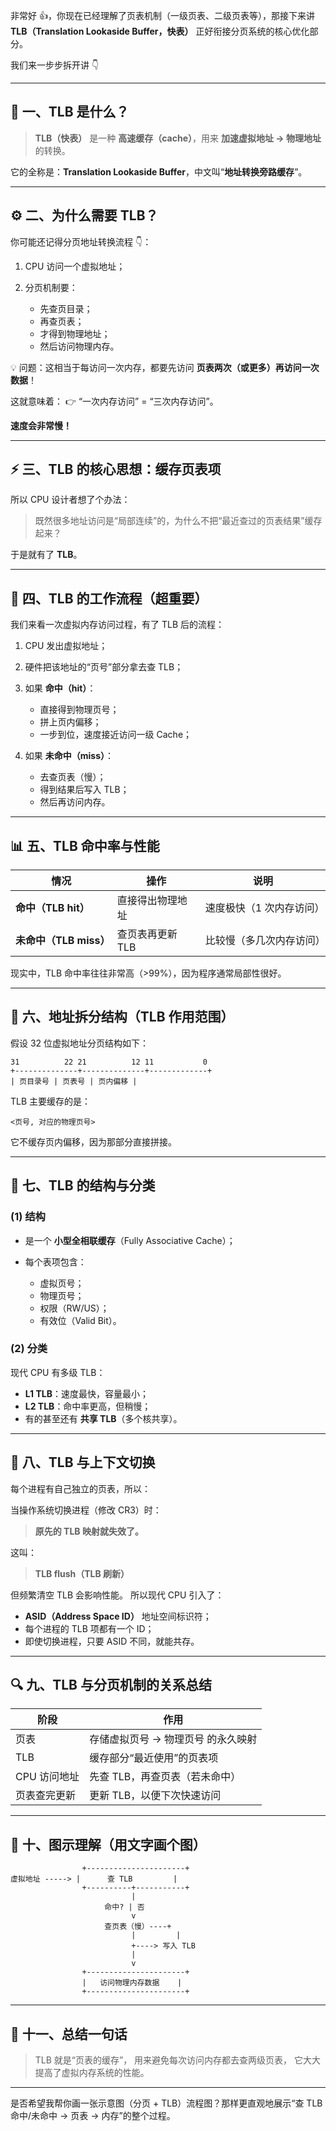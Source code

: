 非常好 👍，你现在已经理解了页表机制（一级页表、二级页表等），那接下来讲 **TLB（Translation Lookaside Buffer，快表）** 正好衔接分页系统的核心优化部分。

我们来一步步拆开讲 👇

---

## 🧠 一、TLB 是什么？

> **TLB（快表）** 是一种 **高速缓存（cache）**，用来 **加速虚拟地址 → 物理地址** 的转换。

它的全称是：**Translation Lookaside Buffer**，中文叫“**地址转换旁路缓存**”。

---

## ⚙️ 二、为什么需要 TLB？

你可能还记得分页地址转换流程 👇：

1. CPU 访问一个虚拟地址；
2. 分页机制要：

    - 先查页目录；
    - 再查页表；
    - 才得到物理地址；
    - 然后访问物理内存。

💡 问题：这相当于每访问一次内存，都要先访问 **页表两次（或更多）再访问一次数据**！

这就意味着：
👉 “一次内存访问” = “三次内存访问”。

**速度会非常慢！**

---

## ⚡ 三、TLB 的核心思想：缓存页表项

所以 CPU 设计者想了个办法：

> 既然很多地址访问是“局部连续”的，为什么不把“最近查过的页表结果”缓存起来？

于是就有了 **TLB**。

---

## 🧩 四、TLB 的工作流程（超重要）

我们来看一次虚拟内存访问过程，有了 TLB 后的流程：

1. CPU 发出虚拟地址；
2. 硬件把该地址的“页号”部分拿去查 TLB；
3. 如果 **命中（hit）**：

    - 直接得到物理页号；
    - 拼上页内偏移；
    - 一步到位，速度接近访问一级 Cache；

4. 如果 **未命中（miss）**：

    - 去查页表（慢）；
    - 得到结果后写入 TLB；
    - 然后再访问内存。

---

## 📊 五、TLB 命中率与性能

| 情况                   | 操作             | 说明                     |
| ---------------------- | ---------------- | ------------------------ |
| **命中（TLB hit）**    | 直接得出物理地址 | 速度极快（1 次内存访问） |
| **未命中（TLB miss）** | 查页表再更新 TLB | 比较慢（多几次内存访问） |

现实中，TLB 命中率往往非常高（>99%），因为程序通常局部性很好。

---

## 🧮 六、地址拆分结构（TLB 作用范围）

假设 32 位虚拟地址分页结构如下：

```
31          22 21          12 11           0
+--------------+--------------+-------------+
| 页目录号 | 页表号 | 页内偏移 |
```

TLB 主要缓存的是：

```
<页号, 对应的物理页号>
```

它不缓存页内偏移，因为那部分直接拼接。

---

## 🧱 七、TLB 的结构与分类

### (1) 结构

-   是一个 **小型全相联缓存**（Fully Associative Cache）；
-   每个表项包含：

    -   虚拟页号；
    -   物理页号；
    -   权限（RW/US）；
    -   有效位（Valid Bit）。

### (2) 分类

现代 CPU 有多级 TLB：

-   **L1 TLB**：速度最快，容量最小；
-   **L2 TLB**：命中率更高，但稍慢；
-   有的甚至还有 **共享 TLB**（多个核共享）。

---

## 🧩 八、TLB 与上下文切换

每个进程有自己独立的页表，所以：

当操作系统切换进程（修改 CR3）时：

> **原先的 TLB 映射就失效了。**

这叫：

> **TLB flush（TLB 刷新）**

但频繁清空 TLB 会影响性能。
所以现代 CPU 引入了：

-   **ASID（Address Space ID）** 地址空间标识符；
-   每个进程的 TLB 项都有一个 ID；
-   即使切换进程，只要 ASID 不同，就能共存。

---

## 🔍 九、TLB 与分页机制的关系总结

| 阶段         | 作用                               |
| ------------ | ---------------------------------- |
| 页表         | 存储虚拟页号 → 物理页号 的永久映射 |
| TLB          | 缓存部分“最近使用”的页表项         |
| CPU 访问地址 | 先查 TLB，再查页表（若未命中）     |
| 页表查完更新 | 更新 TLB，以便下次快速访问         |

---

## 🧭 十、图示理解（用文字画个图）

```
                +----------------------+
虚拟地址 -----> |      查 TLB         |
                +----------+-----------+
                           |
                     命中? | 否
                           v
                     查页表（慢）----+
                           |         |
                           +----> 写入 TLB
                           |
                           v
                +----------------------+
                |   访问物理内存数据    |
                +----------------------+
```

---

## 📘 十一、总结一句话

> TLB 就是“页表的缓存”，
> 用来避免每次访问内存都去查两级页表，
> 它大大提高了虚拟内存系统的性能。

---

是否希望我帮你画一张示意图（分页 + TLB）流程图？那样更直观地展示“查 TLB 命中/未命中 → 页表 → 内存”的整个过程。
